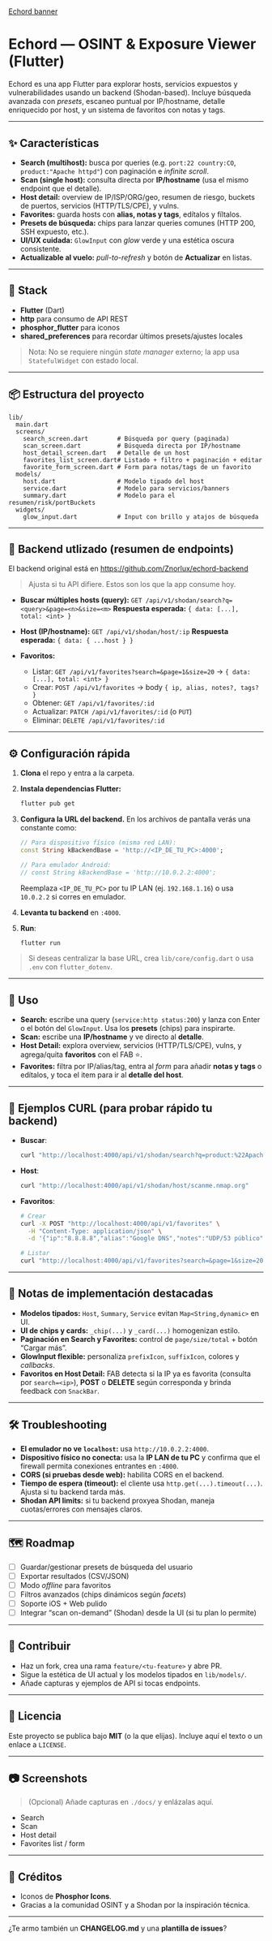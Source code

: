 # <!-- Banner aquí -->

<!-- Pon aquí una imagen/banner horizontal de tu app (por ejemplo en ./docs/banner.png) -->

[Echord banner](./echord-banner.png)

# Echord — OSINT & Exposure Viewer (Flutter)

Echord es una app Flutter para explorar hosts, servicios expuestos y vulnerabilidades usando un backend (Shodan-based). Incluye búsqueda avanzada con *presets*, escaneo puntual por IP/hostname, detalle enriquecido por host, y un sistema de favoritos con notas y tags.

---

## ✨ Características

* **Search (multihost):** busca por queries (e.g. `port:22 country:CO`, `product:"Apache httpd"`) con paginación e *infinite scroll*.
* **Scan (single host):** consulta directa por **IP/hostname** (usa el mismo endpoint que el detalle).
* **Host detail:** overview de IP/ISP/ORG/geo, resumen de riesgo, buckets de puertos, servicios (HTTP/TLS/CPE), y vulns.
* **Favorites:** guarda hosts con **alias, notas y tags**, edítalos y fíltalos.
* **Presets de búsqueda:** chips para lanzar queries comunes (HTTP 200, SSH expuesto, etc.).
* **UI/UX cuidada:** `GlowInput` con *glow* verde y una estética oscura consistente.
* **Actualizable al vuelo:** *pull-to-refresh* y botón de **Actualizar** en listas.

---

## 🧱 Stack

* **Flutter** (Dart)
* **http** para consumo de API REST
* **phosphor_flutter** para iconos
* **shared_preferences** para recordar últimos presets/ajustes locales

> Nota: No se requiere ningún *state manager* externo; la app usa `StatefulWidget` con estado local.

---

## 📦 Estructura del proyecto

```
lib/
  main.dart
  screens/
    search_screen.dart        # Búsqueda por query (paginada)
    scan_screen.dart          # Búsqueda directa por IP/hostname
    host_detail_screen.dart   # Detalle de un host
    favorites_list_screen.dart# Listado + filtro + paginación + editar
    favorite_form_screen.dart # Form para notas/tags de un favorito
  models/
    host.dart                 # Modelo tipado del host
    service.dart              # Modelo para servicios/banners
    summary.dart              # Modelo para el resumen/risk/portBuckets
  widgets/
    glow_input.dart           # Input con brillo y atajos de búsqueda
```

---

## 🔌 Backend utlizado (resumen de endpoints)

El backend original está en https://github.com/Znorlux/echord-backend

> Ajusta si tu API difiere. Estos son los que la app consume hoy.

* **Buscar múltiples hosts (query):**
  `GET /api/v1/shodan/search?q=<query>&page=<n>&size=<m>`
  **Respuesta esperada:** `{ data: [...], total: <int> }`

* **Host (IP/hostname):**
  `GET /api/v1/shodan/host/:ip`
  **Respuesta esperada:** `{ data: { ...host } }`

* **Favoritos:**

  * Listar: `GET /api/v1/favorites?search=&page=1&size=20` → `{ data: [...], total: <int> }`
  * Crear:  `POST /api/v1/favorites` → body `{ ip, alias, notes?, tags? }`
  * Obtener: `GET /api/v1/favorites/:id`
  * Actualizar: `PATCH /api/v1/favorites/:id` (o `PUT`)
  * Eliminar: `DELETE /api/v1/favorites/:id`

---

## ⚙️ Configuración rápida

1. **Clona** el repo y entra a la carpeta.

2. **Instala dependencias Flutter:**

   ```bash
   flutter pub get
   ```

3. **Configura la URL del backend.**
   En los archivos de pantalla verás una constante como:

   ```dart
   // Para dispositivo físico (misma red LAN):
   const String kBackendBase = 'http://<IP_DE_TU_PC>:4000';

   // Para emulador Android:
   // const String kBackendBase = 'http://10.0.2.2:4000';
   ```

   Reemplaza `<IP_DE_TU_PC>` por tu IP LAN (ej. `192.168.1.16`) o usa `10.0.2.2` si corres en emulador.

4. **Levanta tu backend** en `:4000`.

5. **Run**:

   ```bash
   flutter run
   ```

> Si deseas centralizar la base URL, crea `lib/core/config.dart` o usa `.env` con `flutter_dotenv`.

---

## 🧭 Uso

* **Search:** escribe una query (`service:http status:200`) y lanza con Enter o el botón del `GlowInput`. Usa los **presets** (chips) para inspirarte.
* **Scan:** escribe una **IP/hostname** y ve directo al **detalle**.
* **Host Detail:** explora overview, servicios (HTTP/TLS/CPE), vulns, y agrega/quita **favoritos** con el FAB ⭐.
* **Favorites:** filtra por IP/alias/tag, entra al *form* para añadir **notas y tags** o edítalos, y toca el item para ir al **detalle del host**.

---

## 🧪 Ejemplos CURL (para probar rápido tu backend)

* **Buscar**:

  ```bash
  curl "http://localhost:4000/api/v1/shodan/search?q=product:%22Apache%20httpd%22&page=1&size=20"
  ```

* **Host**:

  ```bash
  curl "http://localhost:4000/api/v1/shodan/host/scanme.nmap.org"
  ```

* **Favoritos**:

  ```bash
  # Crear
  curl -X POST "http://localhost:4000/api/v1/favorites" \
    -H "Content-Type: application/json" \
    -d '{"ip":"8.8.8.8","alias":"Google DNS","notes":"UDP/53 público","tags":["dns","google"]}'

  # Listar
  curl "http://localhost:4000/api/v1/favorites?search=&page=1&size=20"
  ```

---

## 🧩 Notas de implementación destacadas

* **Modelos tipados:** `Host`, `Summary`, `Service` evitan `Map<String,dynamic>` en UI.
* **UI de chips y cards:** `_chip(...)` y `_card(...)` homogenizan estilo.
* **Paginación en Search y Favorites:** control de `page/size/total` + botón “Cargar más”.
* **GlowInput flexible:** personaliza `prefixIcon`, `suffixIcon`, colores y *callbacks*.
* **Favoritos en Host Detail:** FAB detecta si la IP ya es favorita (consulta por `search=<ip>`), **POST** o **DELETE** según corresponda y brinda feedback con `SnackBar`.

---

## 🛠️ Troubleshooting

* **El emulador no ve `localhost`:** usa `http://10.0.2.2:4000`.
* **Dispositivo físico no conecta:** usa la **IP LAN de tu PC** y confirma que el firewall permita conexiones entrantes en `:4000`.
* **CORS (si pruebas desde web):** habilita CORS en el backend.
* **Tiempo de espera (timeout):** el cliente usa `http.get(...).timeout(...)`. Ajusta si tu backend tarda más.
* **Shodan API limits:** si tu backend proxyea Shodan, maneja cuotas/errores con mensajes claros.

---

## 🗺️ Roadmap

* [ ] Guardar/gestionar presets de búsqueda del usuario
* [ ] Exportar resultados (CSV/JSON)
* [ ] Modo *offline* para favoritos
* [ ] Filtros avanzados (chips dinámicos según *facets*)
* [ ] Soporte iOS + Web pulido
* [ ] Integrar “scan on-demand” (Shodan) desde la UI (si tu plan lo permite)

---

## 🤝 Contribuir

* Haz un fork, crea una rama `feature/<tu-feature>` y abre PR.
* Sigue la estética de UI actual y los modelos tipados en `lib/models/`.
* Añade capturas y ejemplos de API si tocas endpoints.

---

## 📄 Licencia

Este proyecto se publica bajo **MIT** (o la que elijas).
Incluye aquí el texto o un enlace a `LICENSE`.

---

## 📷 Screenshots

> (Opcional) Añade capturas en `./docs/` y enlázalas aquí.

* Search
* Scan
* Host detail
* Favorites list / form

---

## 🧠 Créditos

* Iconos de **Phosphor Icons**.
* Gracias a la comunidad OSINT y a Shodan por la inspiración técnica.

---

¿Te armo también un **CHANGELOG.md** y una **plantilla de issues**?
